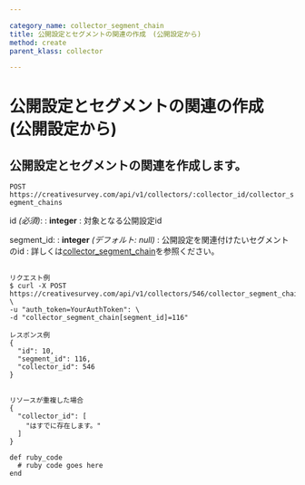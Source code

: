 ```yaml
---

category_name: collector_segment_chain
title: 公開設定とセグメントの関連の作成　(公開設定から)
method: create
parent_klass: collector

---
```


# 公開設定とセグメントの関連の作成　(公開設定から)

## 公開設定とセグメントの関連を作成します。

`POST https://creativesurvey.com/api/v1/collectors/:collector_id/collector_segment_chains`

id _(必須)_:
: __integer__
: 対象となる公開設定id

segment_id:
: __integer__ _(デフォルト: null)_
: 公開設定を関連付けたいセグメントのid
: 詳しくは[collector_segment_chain](#collector_segment_chain)を参照ください。

~~~

リクエスト例
$ curl -X POST https://creativesurvey.com/api/v1/collectors/546/collector_segment_chains \
-u "auth_token=YourAuthToken": \
-d "collector_segment_chain[segment_id]=116"

レスポンス例
{
  "id": 10,
  "segment_id": 116,
  "collector_id": 546
}


リソースが重複した場合
{
  "collector_id": [
    "はすでに存在します。"
  ]
}
~~~

 
~~~
def ruby_code
  # ruby code goes here
end
~~~

　
　

